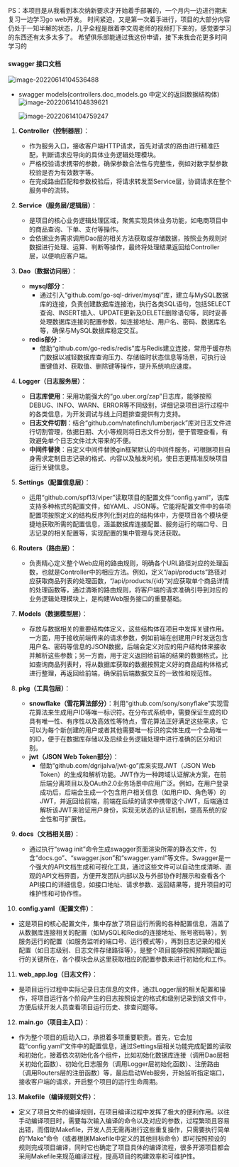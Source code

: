 PS：本项目是从我看到本次纳新要求才开始着手部署的，一个月内一边进行期末复习一边学习go web开发。
时间紧迫，又是第一次着手进行，项目的大部分内容仍处于一知半解的状态，几乎全程是跟着李文周老师的视频打下来的，感觉要学习的东西还有太多太多了。
希望俱乐部能通过我这份申请，接下来我会花更多时间学习的

#### swagger 接口文档

![image-20220614104536488](https://tva1.sinaimg.cn/large/e6c9d24ely1h37kubtr7tj21el0u0juy.jpg)

- swagger models(controllers.doc_models.go 中定义的返回数据结构体)
  ![image-20220614104839621](https://tva1.sinaimg.cn/large/e6c9d24ely1h37kxgm763j21kw0noafc.jpg)

  ![image-20220614104759247](https://tva1.sinaimg.cn/large/e6c9d24ely1h37kwrpenyj20u30u0q4d.jpg)


1. **Controller（控制器层）**：
   - 作为服务入口，接收客户端HTTP请求，首先对请求的路由进行精准匹配，判断请求应导向的具体业务逻辑处理模块。
   - 严格校验请求携带的参数，确保参数合法性与完整性，例如对数字型参数校验是否为有效数字等。
   - 在完成路由匹配和参数校验后，将请求转发至Service层，协调请求在整个服务中的流转。

2. **Service（服务层/逻辑层）**：
   - 是项目的核心业务逻辑处理区域，聚焦实现具体业务功能，如电商项目中的商品查询、下单、支付等操作。
   - 会依据业务需求调用Dao层的相关方法获取或存储数据，按照业务规则对数据进行处理、运算、判断等操作，最终将处理结果返回给Controller层，以便响应客户端。

3. **Dao（数据访问层）**：
   - **mysql部分**：
     - 通过引入“github.com/go-sql-driver/mysql”库，建立与MySQL数据库的连接，负责创建数据库连接池，执行各类SQL语句，包括SELECT查询、INSERT插入、UPDATE更新及DELETE删除语句等，同时妥善处理数据库连接的配置参数，如连接地址、用户名、密码、数据库名等，确保与MySQL数据库稳定交互。
   - **redis部分**：
     - 借助“github.com/go-redis/redis”库与Redis建立连接，常用于缓存热门数据以减轻数据库查询压力、存储临时状态信息等场景，可执行设置键值对、获取值、删除键等操作，提升系统响应速度。

4. **Logger（日志服务层）**：
   - **日志库使用**：采用功能强大的“go.uber.org/zap”日志库，能够按照DEBUG、INFO、WARN、ERROR等不同级别，详细记录项目运行过程中的各类信息，为开发调试与线上问题排查提供有力支持。
   - **日志文件切割**：结合“github.com/natefinch/lumberjack”库对日志文件进行切割管理，依据日期、大小等规则将日志文件分割，便于管理查看，有效避免单个日志文件过大带来的不便。
   - **中间件替换**：自定义中间件替换gin框架默认的中间件服务，可根据项目自身需求定制日志记录的格式、内容以及触发时机，使日志更精准反映项目运行关键信息。

5. **Settings（配置信息层）**：
   - 运用“github.com/spf13/viper”读取项目的配置文件“config.yaml”，该库支持多种格式的配置文件，如YAML、JSON等。它能将配置文件中的各项配置项按照定义的结构反序列化到对应的结构体中，方便项目各个模块便捷地获取所需的配置信息，涵盖数据库连接配置、服务运行的端口号、日志记录的相关配置等，实现配置的集中管理与灵活获取。

6. **Routers（路由层）**：
   - 负责精心定义整个Web应用的路由规则，明确各个URL路径对应的处理函数，也就是Controller中的相应方法。例如，定义“/api/products”路径对应获取商品列表的处理函数，“/api/products/{id}”对应获取单个商品详情的处理函数等，通过清晰的路由规则，将客户端的请求准确引导到对应的业务逻辑处理模块上，是构建Web服务接口的重要基础。

7. **Models（数据模型层）**：
   - 存放与数据相关的重要结构体定义，这些结构体在项目中发挥关键作用。一方面，用于接收前端传来的请求参数，例如前端在创建用户时发送包含用户名、密码等信息的JSON数据，后端会定义对应的用户结构体来接收并解析这些参数；另一方面，用于定义返回给前端的结果的数据格式，比如查询商品列表时，将从数据库获取的数据按照定义好的商品结构体格式进行整理，再返回给前端，确保前后端数据交互的一致性和规范性。

8. **pkg（工具包层）**：
   - **snowflake（雪花算法部分）**：利用“github.com/sony/sonyflake”实现雪花算法来生成用户ID等唯一标识符。在分布式系统中，需要保证生成的ID具有唯一性、有序性以及高效性等特点，雪花算法正好满足这些需求，它可以为每个新创建的用户或者其他需要唯一标识的实体生成一个全局唯一的ID，便于在数据库存储以及后续业务逻辑处理中进行准确的区分和识别。
   - **jwt（JSON Web Token部分）**：
     - 借助“github.com/dgrijalva/jwt-go”库来实现JWT（JSON Web Token）的生成和解析功能。JWT作为一种跨域认证解决方案，在前后端分离项目以及OAuth2.0业务场景中应用广泛。例如，在用户登录成功后，后端会生成一个包含用户相关信息（如用户ID、角色等）的JWT，并返回给前端，前端在后续的请求中携带这个JWT，后端通过解析该JWT来验证用户身份，实现无状态的认证机制，提高系统的安全性和可扩展性。

9. **docs（文档相关层）**：
   - 通过执行“swag init”命令生成swagger页面渲染所需的静态文件，包含“docs.go”、“swagger.json”和“swagger.yaml”等文件。Swagger是一个强大的API文档生成和可视化工具，通过这些文件可以自动生成清晰、直观的API文档界面，方便开发团队内部以及与外部协作时展示和查看各个API接口的详细信息，如接口地址、请求参数、返回结果等，提升项目的可维护性和可协作性。

10. **config.yaml（配置文件）**：
   - 这是项目的核心配置文件，集中存放了项目运行所需的各种配置信息，涵盖了从数据库连接相关的配置（如MySQL和Redis的连接地址、账号密码等），到服务运行的配置（如服务监听的端口号、运行模式等），再到日志记录的相关配置（如日志级别、日志文件存储路径等），是整个项目能够按照预期配置运行的关键所在，各个模块会从这里获取相应的配置参数来进行初始化和工作。

11. **web_app.log（日志文件）**：
   - 是项目运行过程中实际记录日志信息的文件，通过Logger层的相关配置和操作，将项目运行各个阶段产生的日志按照设定的格式和级别记录到该文件中，方便后续开发人员查看项目运行历史、排查问题等。

12. **main.go（项目主入口）**：
   - 作为整个项目的启动入口，承担着多项重要职责。首先，它会加载“config.yaml”文件中的配置信息，通过Settings层相关功能完成配置的读取和初始化，接着依次初始化各个组件，比如初始化数据库连接（调用Dao层相关初始化函数）、初始化日志服务（调用Logger层初始化函数）、注册路由（调用Routers层的注册函数）等，最后启动Web服务，开始监听指定端口，接收客户端的请求，开启整个项目的运行生命周期。

13. **Makefile（编译规则文件）**：
   - 定义了项目文件的编译规则，在项目编译过程中发挥了极大的便利作用。以往手动编译项目时，需要每次输入编译的命令以及对应的参数，过程繁琐且容易出错，而借助Makefile，开发人员无需再进行这些重复操作，只需要执行简单的“Make”命令（或者根据Makefile中定义的其他目标命令）即可按照预设的规则完成项目编译，同时它也确定了项目具体的编译流程，很多开源项目都会采用Makefile来规范编译过程，提高项目的构建效率和可维护性。